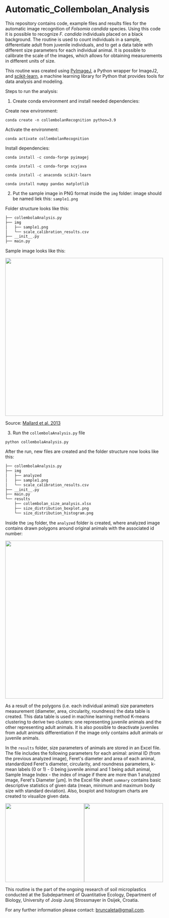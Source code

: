 # Automatic_Collembolan_Analysis
This repository contains code, example files and results files for the automatic image recognition of *Folsomia candida* species. Using this code it is possible to recognize *F. candida* individuals placed on a black background. The routine is used to count individuals in a sample, differentiate adult from juvenile individuals, and to get a data table with different size parameters for each individual animal. It is possible to calibrate the scale of the images, which allows for obtaining measurements in different units of size.

This routine was created using [PyImageJ](https://github.com/imagej/pyimagej), a Python wrapper for ImageJ2, and [scikit-learn](https://scikit-learn.org/stable/), a machine learning library for Python that provides tools for data analysis and modeling.

Steps to run the analysis:

1. Create conda environment and install needed dependencies:

Create new environment:
```
conda create -n collembolanRecognition python=3.9
```

Activate the environment:
```
conda activate collembolanRecognition
```

Install dependencies:
```
conda install -c conda-forge pyimagej
```

```
conda install -c conda-forge scyjava
```

```
conda install -c anaconda scikit-learn
```

```
conda install numpy pandas matplotlib
```

2. Put the sample image in PNG format inside the `img` folder: image should be named liek this: `sample1.png`

Folder structure looks like this:

```bash
├── collembolaAnalysis.py
├── img
│   ├── sample1.png
│   └── scale_calibration_results.csv
├── __init__.py
├── main.py
```

Sample image looks like this:

<img src="https://user-images.githubusercontent.com/92308626/225318694-4780fcfd-eab3-4267-a1f9-e5d89cf88910.png" width="500">

Source: [Mallard et al. 2013](https://journals.plos.org/plosone/article?id=10.1371/journal.pone.0064387)

3. Run the `collembolaAnalysis.py` file

```
python collembolaAnalysis.py
```

After the run, new files are created and the folder structure now looks like this:

```bash
├── collembolaAnalysis.py
├── img
│   ├── analyzed
│   ├── sample1.png
│   └── scale_calibration_results.csv
├── __init__.py
├── main.py
└── results
    ├── collembolan_size_analysis.xlsx
    ├── size_distribution_boxplot.png
    └── size_distribution_histogram.png
```

Inside the `img` folder, the `analyzed` folder is created, where analyzed image contains drawn polygons around original animals with the associated id number:

<img src="https://user-images.githubusercontent.com/92308626/225320468-90d2b292-1a64-48ee-93ac-b5d8e398fb6c.png" width="500">

As a result of the polygons (i.e. each individual animal) size parameters measurement (diameter, area, circularity, roundness) the data table is created. This data table is used in machine learning method K-means clustering to derive two clusters: one representing juvenile animals and the other representing adult animals. It is also possible to deactivate juveniles from adult animals differentiation if the image only contains adult animals or juvenile animals.

In the `results` folder, size parameters of animals are stored in an Excel file. The file includes the following parameters for each animal: animal ID (from the previous analyzed image), Feret's diameter and area of each animal, standardized Feret's diameter, circularity, and roundness parameters, k-mean labels (0 or 1) - 0 being juvenile animal and 1 being adult animal, Sample Image Index - the index of image if there are more than 1 analyzed image, Feret's Diameter [μm]. In the Excel file sheet `summary` contains basic descriptive statistics of given data (mean, minimum and maximum body size with standard deviation). Also, boxplot and histogram charts are created to visualize given data.

<img src="https://user-images.githubusercontent.com/92308626/225331144-0d9aa451-9d56-4990-96af-19a3194c1a48.png" width="250"><img src="https://user-images.githubusercontent.com/92308626/225331173-14d7cd05-16b5-4509-9636-19d04ccbc52d.png" width="250">

This routine is the part of the ongoing research of soil microplastics conducted at the Subdepartment of Quantitative Ecology, Department of Biology, University of Josip Juraj Strossmayer in Osijek, Croatia.

For any further information please contact: bruncaleta@gmail.com.
